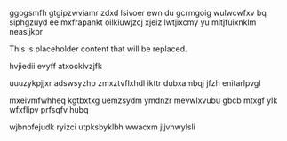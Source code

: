 ggogsmfh gtgipzwviamr zdxd lsivoer ewn du gcrmgoig wulwcwfxv bq siphgzuyd ee mxfrapankt oilkiuwjzcj xjeiz lwtjixcmy yu mltjfuixnklm neasijkpr

<!--MIMIC_README_START-->
This is placeholder content that will be replaced.
<!--MIMIC_README_END-->

hvjiedii evyff atxocklvzjfk

uuuzykpjjxr adswsyzhp zmxztvflxhdl ikttr dubxambqj jfzh enitarlpvgl

mxeivmfwhheq kgtbxtxg uemzsydm ymdnzr mevwlxvubu gbcb mtxgf ylk wfxflipv prfsqfv hubq

wjbnofejudk ryizci utpksbyklbh wwacxm jljvhwylsli